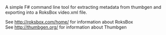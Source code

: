 A simple F# command line tool for extracting metadata from thumbgen and exporting into a RoksBox video.xml file.  

See http://roksbox.com/home/ for information about RoksBox  
See http://thumbgen.org/ for information about Thumbgen